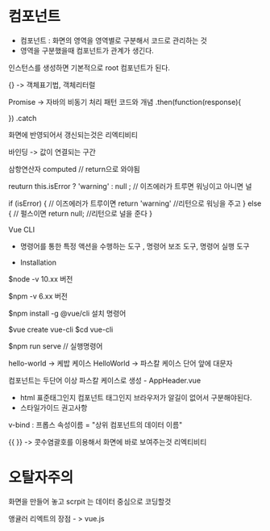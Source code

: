 <script src="https://cdn.jsdelivr.net/npm/vue/dist/vue.js"></script>

# 컴포넌트 

- 컴포넌트 : 화면의 영역을 영역별로 구분해서 코드로 관리하는 것
-  영역을 구분했을때 컴포넌트가 관계가 생긴다.

인스턴스를 생성하면 기본적으로 root 컴포넌트가 된다. 


{} -> 객체표기법, 객체리터럴 

Promise -> 자바의 비동기 처리 패턴
코드와 개념 
.then(function(response){

})
.catch

화면에 반영되어서 갱신되는것은 리엑티비티 

바인딩 -> 값이 연결되는 구간



삼항연산자
computed  // return으로 와야됨

reuturn this.isError ? 'warning' : null ;  // 이즈에러가 트루면 워닝이고 아니면 널

if (isError)  {          // 이즈에러가 트루이면
    return 'warning'     //리턴으로 워닝을 주고
} else {                 // 펄스이면 
    return null;         //리턴으로 널을 준다
}

Vue CLI

- 명령어를 통한 특정 액션을 수행하는 도구 , 명령어 보조 도구, 명령어 실행 도구

* Installation

$node -v
10.xx 버전

$npm -v
6.xx 버전

$npm install -g @vue/cli
설치 명령어


$vue create vue-cli
$cd vue-cli

$npm run serve // 실행명령어


hello-world -> 케밥 케이스
HelloWorld -> 파스칼 케이스 단어 앞에 대문자

컴포넌트는 두단어 이상 파스칼 케이스로 생성 - AppHeader.vue
- html 표준태그인지 컴포넌트 태그인지 브라우저가 알길이 없어서 구분해야된다.
- 스타일가이드 권고사항

v-bind : 프롭스 속성이름 = "상위 컴포넌트의 데이터 이름"

{{ }} -> 콧수염괄호를 이용해서 화면에 바로 보여주는것 리엑티비티

# 오탈자주의

화면을 만들어 놓고 scrpit 는 데이터 중심으로 코딩할것


앵귤러 리엑트의 장점 - > vue.js

